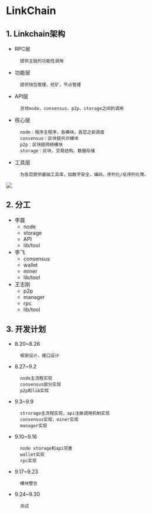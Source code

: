 # LinkChain

## 1. Linkchain架构
- RPC层
		
		提供主链的功能性调用
		
- 功能层
		
		提供钱包管理，挖矿，节点管理
		
- API层 
		
		总领node，consensus，p2p，storage之间的调用
		
- 核心层

		node：程序主程序，各模块，各层之前调度
		consensus：区块链共识模块
		p2p：区块链网络模块
		storage：区块，交易结构，数据存储
		
- 工具层

		为各层提供基础工具库，如数字安全，编码，序列化/反序列化等。
		
![](https://github.com/linkchain-lc/basecoin/blob/master/linkchain/source/pic1.png?raw=true)

## 2. 分工
- 李晨
	+ node
	+ storage
	+ API
	+ lib/tool
- 李飞
	+ consensus
	+ wallet
	+ miner
	+ lib/tool
- 王志刚
	+ p2p
	+ manager
	+ rpc
	+ lib/tool

## 3. 开发计划
- 8.20~8.26
		
		框架设计，接口设计

- 8.27~9.2
		
		node主流程实现
		consensus部分实现
		p2p和lib实现

- 9.3~9.9
		
		strorage主流程实现，api注册调用机制实现
		consensus实现，miner实现
		manager实现

- 9.10~9.16

		node storage和api完善
		wallet实现
		rpc实现

- 9.17~9.23

		模块整合

- 9.24~9.30

		测试
